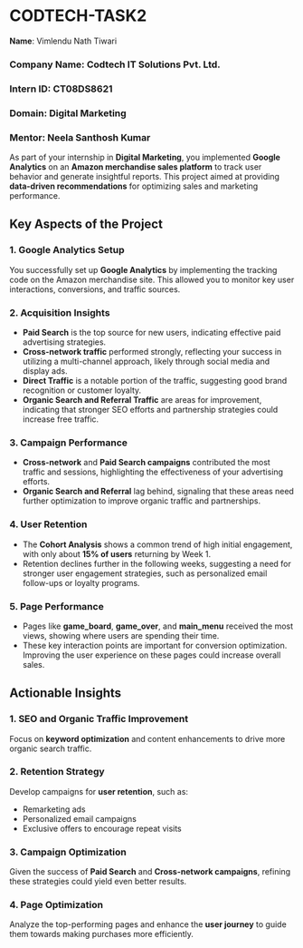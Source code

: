 # CODTECH-TASK2
 **Name**: Vimlendu Nath Tiwari
### Company Name: Codtech IT Solutions Pvt. Ltd.
### Intern ID: CT08DS8621
### Domain: Digital Marketing
### Mentor: Neela Santhosh Kumar

As part of your internship in **Digital Marketing**, you implemented **Google Analytics** on an **Amazon merchandise sales platform** to track user behavior and generate insightful reports. This project aimed at providing **data-driven recommendations** for optimizing sales and marketing performance.

## Key Aspects of the Project

### 1. Google Analytics Setup
You successfully set up **Google Analytics** by implementing the tracking code on the Amazon merchandise site. This allowed you to monitor key user interactions, conversions, and traffic sources.

### 2. Acquisition Insights
- **Paid Search** is the top source for new users, indicating effective paid advertising strategies.
- **Cross-network traffic** performed strongly, reflecting your success in utilizing a multi-channel approach, likely through social media and display ads.
- **Direct Traffic** is a notable portion of the traffic, suggesting good brand recognition or customer loyalty.
- **Organic Search and Referral Traffic** are areas for improvement, indicating that stronger SEO efforts and partnership strategies could increase free traffic.

### 3. Campaign Performance
- **Cross-network** and **Paid Search campaigns** contributed the most traffic and sessions, highlighting the effectiveness of your advertising efforts.
- **Organic Search and Referral** lag behind, signaling that these areas need further optimization to improve organic traffic and partnerships.

### 4. User Retention
- The **Cohort Analysis** shows a common trend of high initial engagement, with only about **15% of users** returning by Week 1.
- Retention declines further in the following weeks, suggesting a need for stronger user engagement strategies, such as personalized email follow-ups or loyalty programs.

### 5. Page Performance
- Pages like **game_board**, **game_over**, and **main_menu** received the most views, showing where users are spending their time.
- These key interaction points are important for conversion optimization. Improving the user experience on these pages could increase overall sales.

## Actionable Insights

### 1. SEO and Organic Traffic Improvement
Focus on **keyword optimization** and content enhancements to drive more organic search traffic.

### 2. Retention Strategy
Develop campaigns for **user retention**, such as:
- Remarketing ads
- Personalized email campaigns
- Exclusive offers to encourage repeat visits

### 3. Campaign Optimization
Given the success of **Paid Search** and **Cross-network campaigns**, refining these strategies could yield even better results.

### 4. Page Optimization
Analyze the top-performing pages and enhance the **user journey** to guide them towards making purchases more efficiently.
